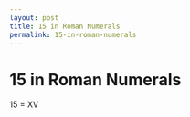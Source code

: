 ```yaml
---
layout: post
title: 15 in Roman Numerals
permalink: 15-in-roman-numerals
---
```


# 15 in Roman Numerals

15 = XV
